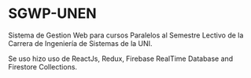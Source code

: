 # SGWP-UNEN
Sistema de Gestion Web para cursos Paralelos al Semestre Lectivo de la Carrera de Ingeniería de Sistemas de la UNI.

Se uso hizo uso de ReactJs, Redux, Firebase RealTime Database and Firestore Collections.
